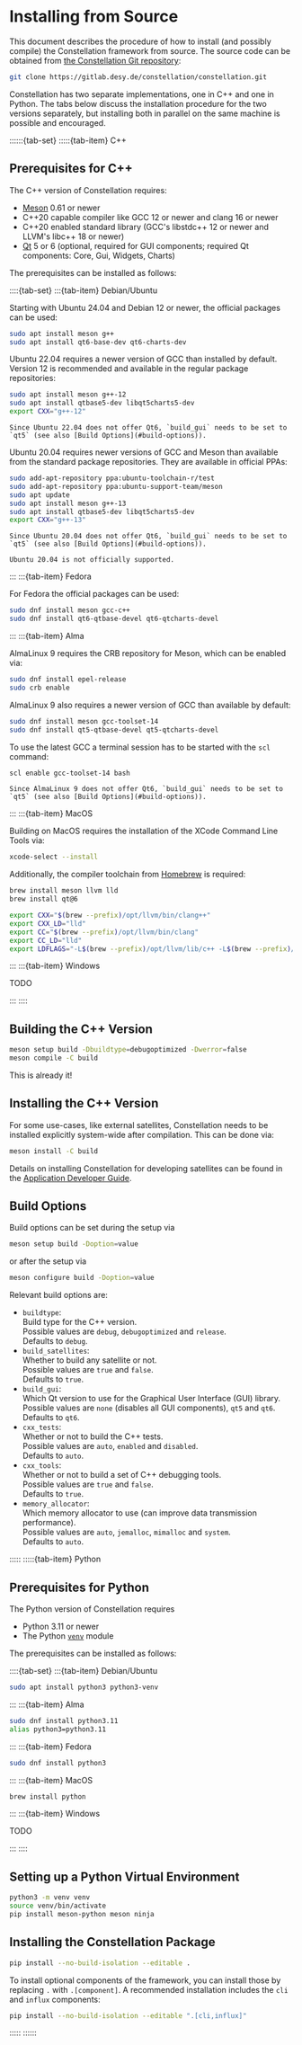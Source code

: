 # Installing from Source

This document describes the procedure of how to install (and possibly compile) the Constellation framework from source.
The source code can be obtained from [the Constellation Git repository](https://gitlab.desy.de/constellation/constellation):

```sh
git clone https://gitlab.desy.de/constellation/constellation.git
```

Constellation has two separate implementations, one in C++ and one in Python. The tabs below discuss the installation
procedure for the two versions separately, but installing both in parallel on the same machine is possible and encouraged.

::::::{tab-set}
:::::{tab-item} C++

## Prerequisites for C++

The C++ version of Constellation requires:

- [Meson](https://mesonbuild.com/) 0.61 or newer
- C++20 capable compiler like GCC 12 or newer and clang 16 or newer
- C++20 enabled standard library (GCC's libstdc++ 12 or newer and LLVM's libc++ 18 or newer)
- [Qt](https://www.qt.io/) 5 or 6 (optional, required for GUI components; required Qt components: Core, Gui, Widgets, Charts)

The prerequisites can be installed as follows:

::::{tab-set}
:::{tab-item} Debian/Ubuntu

Starting with Ubuntu 24.04 and Debian 12 or newer, the official packages can be used:

```sh
sudo apt install meson g++
sudo apt install qt6-base-dev qt6-charts-dev
```

Ubuntu 22.04 requires a newer version of GCC than installed by default. Version 12 is recommended and available in the
regular package repositories:

```sh
sudo apt install meson g++-12
sudo apt install qtbase5-dev libqt5charts5-dev
export CXX="g++-12"
```

```{note}
Since Ubuntu 22.04 does not offer Qt6, `build_gui` needs to be set to `qt5` (see also [Build Options](#build-options)).
```

Ubuntu 20.04 requires newer versions of GCC and Meson than available from the standard package repositories. They are available in official PPAs:

```sh
sudo add-apt-repository ppa:ubuntu-toolchain-r/test
sudo add-apt-repository ppa:ubuntu-support-team/meson
sudo apt update
sudo apt install meson g++-13
sudo apt install qtbase5-dev libqt5charts5-dev
export CXX="g++-13"
```

```{note}
Since Ubuntu 20.04 does not offer Qt6, `build_gui` needs to be set to `qt5` (see also [Build Options](#build-options)).
```

```{warning}
Ubuntu 20.04 is not officially supported.
```

:::
:::{tab-item} Fedora

For Fedora the official packages can be used:

```sh
sudo dnf install meson gcc-c++
sudo dnf install qt6-qtbase-devel qt6-qtcharts-devel
```

:::
:::{tab-item} Alma

AlmaLinux 9 requires the CRB repository for Meson, which can be enabled via:

```sh
sudo dnf install epel-release
sudo crb enable
```

AlmaLinux 9 also requires a newer version of GCC than available by default:

```sh
sudo dnf install meson gcc-toolset-14
sudo dnf install qt5-qtbase-devel qt5-qtcharts-devel
```

To use the latest GCC a terminal session has to be started with the `scl` command:

```sh
scl enable gcc-toolset-14 bash
```

```{note}
Since AlmaLinux 9 does not offer Qt6, `build_gui` needs to be set to `qt5` (see also [Build Options](#build-options)).
```

:::
:::{tab-item} MacOS

Building on MacOS requires the installation of the XCode Command Line Tools via:

```sh
xcode-select --install
```

Additionally, the compiler toolchain from [Homebrew](https://brew.sh/) is required:

```sh
brew install meson llvm lld
brew install qt@6
```

``` sh
export CXX="$(brew --prefix)/opt/llvm/bin/clang++"
export CXX_LD="lld"
export CC="$(brew --prefix)/opt/llvm/bin/clang"
export CC_LD="lld"
export LDFLAGS="-L$(brew --prefix)/opt/llvm/lib/c++ -L$(brew --prefix)/opt/llvm/lib/unwind -lunwind"
```

:::
:::{tab-item} Windows

TODO

:::
::::

## Building the C++ Version

```sh
meson setup build -Dbuildtype=debugoptimized -Dwerror=false
meson compile -C build
```

This is already it!

## Installing the C++ Version

For some use-cases, like external satellites, Constellation needs to be installed explicitly system-wide after compilation.
This can be done via:

```sh
meson install -C build
```

Details on installing Constellation for developing satellites can be found in the
[Application Developer Guide](../../application_development/tutorials/templates.md#installing-constellation).

## Build Options

Build options can be set during the setup via

```sh
meson setup build -Doption=value
```

or after the setup via

```sh
meson configure build -Doption=value
```

Relevant build options are:

- `buildtype`: \
  Build type for the C++ version. \
  Possible values are `debug`, `debugoptimized` and `release`. \
  Defaults to `debug`.
- `build_satellites`: \
  Whether to build any satellite or not. \
  Possible values are `true` and `false`. \
  Defaults to `true`.
- `build_gui`: \
  Which Qt version to use for the Graphical User Interface (GUI) library. \
  Possible values are `none` (disables all GUI components), `qt5` and `qt6`. \
  Defaults to `qt6`.
- `cxx_tests`: \
  Whether or not to build the C++ tests. \
  Possible values are `auto`, `enabled` and `disabled`. \
  Defaults to `auto`.
- `cxx_tools`: \
  Whether or not to build a set of C++ debugging tools. \
  Possible values are `true` and `false`. \
  Defaults to `true`.
- `memory_allocator`: \
  Which memory allocator to use (can improve data transmission performance). \
  Possible values are `auto`, `jemalloc`, `mimalloc` and `system`. \
  Defaults to `auto`.

:::::
:::::{tab-item} Python

## Prerequisites for Python

The Python version of Constellation requires

- Python 3.11 or newer
- The Python [`venv`](https://docs.python.org/3/library/venv.html) module

The prerequisites can be installed as follows:

::::{tab-set}
:::{tab-item} Debian/Ubuntu

```sh
sudo apt install python3 python3-venv
```

:::
:::{tab-item} Alma

```sh
sudo dnf install python3.11
alias python3=python3.11
```

:::
:::{tab-item} Fedora

```sh
sudo dnf install python3
```

:::
:::{tab-item} MacOS

```sh
brew install python
```

:::
:::{tab-item} Windows

TODO

:::
::::

## Setting up a Python Virtual Environment

```sh
python3 -m venv venv
source venv/bin/activate
pip install meson-python meson ninja
```

## Installing the Constellation Package

```sh
pip install --no-build-isolation --editable .
```

To install optional components of the framework, you can install those by replacing `.` with `.[component]`.
A recommended installation includes the `cli` and `influx` components:

```sh
pip install --no-build-isolation --editable ".[cli,influx]"
```

:::::
::::::
